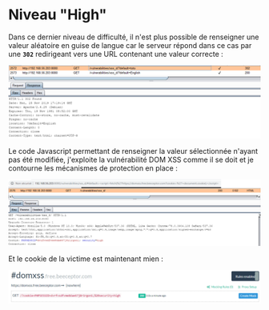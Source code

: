 # Niveau "High"

Dans ce dernier niveau de difficulté, il n'est plus possible de renseigner une valeur aléatoire en guise de langue car le serveur répond dans ce cas par une **`302`** redirigeant vers une URL contenant une valeur correcte :

![](../../../../.gitbook/assets/d3501a88d9eb1f97699ae40a8639ff0e.png)

Le code Javascript permettant de renseigner la valeur sélectionnée n'ayant pas été modifiée, j'exploite la vulnérabilité DOM XSS comme il se doit et je contourne les mécanismes de protection en place :

![](../../../../.gitbook/assets/1cf6df179eef29a5ed65da8cd7ca9a70.png)

Et le cookie de la victime est maintenant mien :

![](../../../../.gitbook/assets/b3146bec802b0a365ff2b925e22261db.png)
